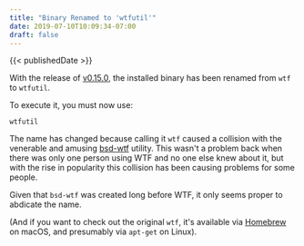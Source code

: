 ```yaml
---
title: "Binary Renamed to 'wtfutil'"
date: 2019-07-10T10:09:34-07:00
draft: false
---
```


{{< publishedDate >}}

With the release of [v0.15.0](https://github.com/wtfutil/wtf/releases/tag/v0.15.0), the installed binary has been renamed from `wtf` to `wtfutil`.

To execute it, you must now use:

```console
wtfutil
```

The name has changed because calling it `wtf` caused a collision with the venerable and amusing [bsd-wtf](https://sourceforge.net/projects/bsdwtf/) utility. This wasn't a problem back when there was only one person using WTF and no one else knew about it, but with the rise in popularity this collision has been causing problems for some people.

Given that `bsd-wtf` was created long before WTF, it only seems proper to abdicate the name.

(And if you want to check out the original `wtf`, it's available via [Homebrew](https://formulae.brew.sh/formula/wtf) on macOS, and presumably via `apt-get` on Linux).